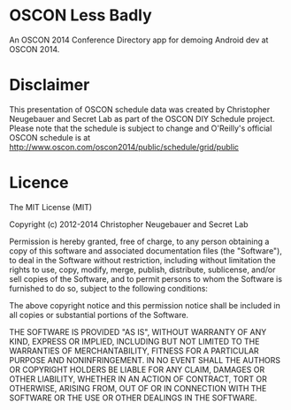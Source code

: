 OSCON Less Badly
================

An OSCON 2014 Conference Directory app for demoing Android dev at OSCON 2014.


Disclaimer
================
This presentation of OSCON schedule data was created by Christopher Neugebauer and 
Secret Lab as part of the OSCON DIY Schedule project. Please note that the schedule 
is subject to change and O'Reilly's official OSCON schedule is at 
http://www.oscon.com/oscon2014/public/schedule/grid/public


Licence
================
The MIT License (MIT)

Copyright (c) 2012-2014 Christopher Neugebauer and Secret Lab

Permission is hereby granted, free of charge, to any person obtaining a copy
of this software and associated documentation files (the "Software"), to deal
in the Software without restriction, including without limitation the rights
to use, copy, modify, merge, publish, distribute, sublicense, and/or sell
copies of the Software, and to permit persons to whom the Software is
furnished to do so, subject to the following conditions:

The above copyright notice and this permission notice shall be included in
all copies or substantial portions of the Software.

THE SOFTWARE IS PROVIDED "AS IS", WITHOUT WARRANTY OF ANY KIND, EXPRESS OR
IMPLIED, INCLUDING BUT NOT LIMITED TO THE WARRANTIES OF MERCHANTABILITY,
FITNESS FOR A PARTICULAR PURPOSE AND NONINFRINGEMENT. IN NO EVENT SHALL THE
AUTHORS OR COPYRIGHT HOLDERS BE LIABLE FOR ANY CLAIM, DAMAGES OR OTHER
LIABILITY, WHETHER IN AN ACTION OF CONTRACT, TORT OR OTHERWISE, ARISING FROM,
OUT OF OR IN CONNECTION WITH THE SOFTWARE OR THE USE OR OTHER DEALINGS IN
THE SOFTWARE.

